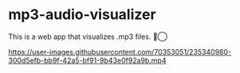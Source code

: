 # mp3-audio-visualizer

This is a web app that visualizes .mp3 files. 🎵⃝

https://user-images.githubusercontent.com/70353051/235340980-300d5efb-bb9f-42a5-bf91-9b43e0f92a9b.mp4